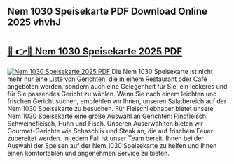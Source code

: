 ## Nem 1030 Speisekarte PDF Download Online 2025 vhvhJ

# <h2><a href="http://gc5s5v6.nevu.top/?p=Nem+1030+Speisekarte">🔗 👉🔴 Nem 1030 Speisekarte 2025 PDF</a></h2>

[![Nem 1030 Speisekarte 2025 PDF](https://i.imgur.com/dBaPXMq.png)](http://gc5s5v6.nevu.top/?p=Nem+1030+Speisekarte)
Die Nem 1030 Speisekarte ist nicht mehr nur eine Liste von Gerichten, die in einem Restaurant oder Café angeboten werden, sondern auch eine Gelegenheit für Sie, ein leckeres und für Sie passendes Gericht zu wählen. Wenn Sie nach einem leichten und frischen Gericht suchen, empfehlen wir Ihnen, unseren Salatbereich auf der Nem 1030 Speisekarte zu besuchen. Für Fleischliebhaber bietet unsere Nem 1030 Speisekarte eine große Auswahl an Gerichten: Rindfleisch, Schweinefleisch, Huhn und Fisch. Unseren Auserwählten bieten wir Gourmet-Gerichte wie Schaschlik und Steak an, die auf frischem Feuer zubereitet werden. In jedem Fall ist unser Team bereit, Ihnen bei der Auswahl der Speisen auf der Nem 1030 Speisekarte zu helfen und Ihnen einen komfortablen und angenehmen Service zu bieten.
